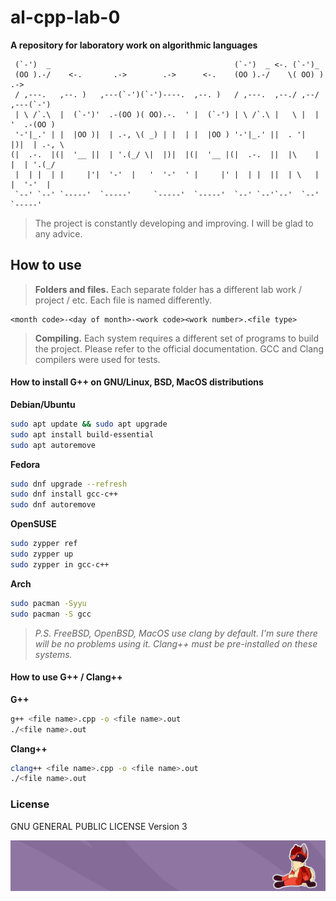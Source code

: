 # **al-cpp-lab-0**

**A repository for laboratory work on algorithmic languages**

```
 (`-')  _                                         (`-')  _ <-. (`-')_
 (OO ).-/    <-.       .->        .->      <-.    (OO ).-/    \( OO) )    .->
 / ,---.   ,--. )   ,---(`-')(`-')----.  ,--. )   / ,---.  ,--./ ,--/  ,---(`-')
 | \ /`.\  |  (`-')'  .-(OO )( OO).-.  ' |  (`-') | \ /`.\ |   \ |  | '  .-(OO )
 '-'|_.' | |  |OO )|  | .-, \( _) | |  | |  |OO ) '-'|_.' ||  . '|  |)|  | .-, \
(|  .-.  |(|  '__ ||  | '.(_/ \|  |)|  |(|  '__ |(|  .-.  ||  |\    | |  | '.(_/
 |  | |  | |     |'|  '-'  |   '  '-'  ' |     |' |  | |  ||  | \   | |  '-'  |
 `--' `--' `-----'  `-----'     `-----'  `-----'  `--' `--'`--'  `--'  `-----'
```

> The project is constantly developing and improving.
> I will be glad to any advice. 

## How to use

> **Folders and files.**
> Each separate folder has a different lab work / project / etc. Each file is named differently.

```
<month code>-<day of month>-<work code><work number>.<file type>
```

> **Compiling.**
> Each system requires a different set of programs to build the project.
> Please refer to the official documentation. 
> GCC and Clang compilers were used for tests.

#### How to install G++ on GNU/Linux, BSD, MacOS distributions

**Debian/Ubuntu**

```sh
sudo apt update && sudo apt upgrade
sudo apt install build-essential
sudo apt autoremove
```

**Fedora**

```sh
sudo dnf upgrade --refresh
sudo dnf install gcc-c++
sudo dnf autoremove
```

**OpenSUSE**

```sh
sudo zypper ref
sudo zypper up
sudo zypper in gcc-c++
```

**Arch**

```sh
sudo pacman -Syyu
sudo pacman -S gcc
```

> _P.S. FreeBSD, OpenBSD, MacOS use clang by default. I'm sure there will be no problems using it._
> _Clang++ must be pre-installed on these systems._


#### How to use G++ / Clang++

**G++**

```sh
g++ <file name>.cpp -o <file name>.out
./<file name>.out
```

**Clang++**

```sh
clang++ <file name>.cpp -o <file name>.out
./<file name>.out
```

### License
GNU GENERAL PUBLIC LICENSE Version 3

<p align="center">
<img alt="Links purple banner" src="artwork/Links-banner-lightpurple-by-sibistel-and-theiiird.png"/>
</p>
